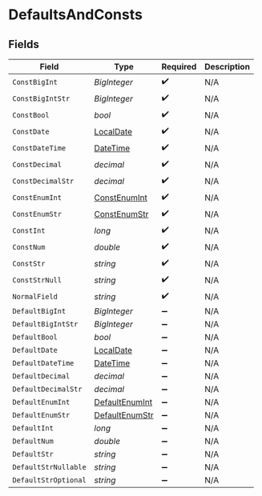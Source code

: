 # DefaultsAndConsts


## Fields

| Field                                                                                 | Type                                                                                  | Required                                                                              | Description                                                                           |
| ------------------------------------------------------------------------------------- | ------------------------------------------------------------------------------------- | ------------------------------------------------------------------------------------- | ------------------------------------------------------------------------------------- |
| `ConstBigInt`                                                                         | *BigInteger*                                                                          | :heavy_check_mark:                                                                    | N/A                                                                                   |
| `ConstBigIntStr`                                                                      | *BigInteger*                                                                          | :heavy_check_mark:                                                                    | N/A                                                                                   |
| `ConstBool`                                                                           | *bool*                                                                                | :heavy_check_mark:                                                                    | N/A                                                                                   |
| `ConstDate`                                                                           | [LocalDate](https://nodatime.org/3.1.x/api/NodaTime.LocalDate.html)                   | :heavy_check_mark:                                                                    | N/A                                                                                   |
| `ConstDateTime`                                                                       | [DateTime](https://learn.microsoft.com/en-us/dotnet/api/system.datetime?view=net-5.0) | :heavy_check_mark:                                                                    | N/A                                                                                   |
| `ConstDecimal`                                                                        | *decimal*                                                                             | :heavy_check_mark:                                                                    | N/A                                                                                   |
| `ConstDecimalStr`                                                                     | *decimal*                                                                             | :heavy_check_mark:                                                                    | N/A                                                                                   |
| `ConstEnumInt`                                                                        | [ConstEnumInt](../../models/shared/ConstEnumInt.md)                                   | :heavy_check_mark:                                                                    | N/A                                                                                   |
| `ConstEnumStr`                                                                        | [ConstEnumStr](../../models/shared/ConstEnumStr.md)                                   | :heavy_check_mark:                                                                    | N/A                                                                                   |
| `ConstInt`                                                                            | *long*                                                                                | :heavy_check_mark:                                                                    | N/A                                                                                   |
| `ConstNum`                                                                            | *double*                                                                              | :heavy_check_mark:                                                                    | N/A                                                                                   |
| `ConstStr`                                                                            | *string*                                                                              | :heavy_check_mark:                                                                    | N/A                                                                                   |
| `ConstStrNull`                                                                        | *string*                                                                              | :heavy_check_mark:                                                                    | N/A                                                                                   |
| `NormalField`                                                                         | *string*                                                                              | :heavy_check_mark:                                                                    | N/A                                                                                   |
| `DefaultBigInt`                                                                       | *BigInteger*                                                                          | :heavy_minus_sign:                                                                    | N/A                                                                                   |
| `DefaultBigIntStr`                                                                    | *BigInteger*                                                                          | :heavy_minus_sign:                                                                    | N/A                                                                                   |
| `DefaultBool`                                                                         | *bool*                                                                                | :heavy_minus_sign:                                                                    | N/A                                                                                   |
| `DefaultDate`                                                                         | [LocalDate](https://nodatime.org/3.1.x/api/NodaTime.LocalDate.html)                   | :heavy_minus_sign:                                                                    | N/A                                                                                   |
| `DefaultDateTime`                                                                     | [DateTime](https://learn.microsoft.com/en-us/dotnet/api/system.datetime?view=net-5.0) | :heavy_minus_sign:                                                                    | N/A                                                                                   |
| `DefaultDecimal`                                                                      | *decimal*                                                                             | :heavy_minus_sign:                                                                    | N/A                                                                                   |
| `DefaultDecimalStr`                                                                   | *decimal*                                                                             | :heavy_minus_sign:                                                                    | N/A                                                                                   |
| `DefaultEnumInt`                                                                      | [DefaultEnumInt](../../models/shared/DefaultEnumInt.md)                               | :heavy_minus_sign:                                                                    | N/A                                                                                   |
| `DefaultEnumStr`                                                                      | [DefaultEnumStr](../../models/shared/DefaultEnumStr.md)                               | :heavy_minus_sign:                                                                    | N/A                                                                                   |
| `DefaultInt`                                                                          | *long*                                                                                | :heavy_minus_sign:                                                                    | N/A                                                                                   |
| `DefaultNum`                                                                          | *double*                                                                              | :heavy_minus_sign:                                                                    | N/A                                                                                   |
| `DefaultStr`                                                                          | *string*                                                                              | :heavy_minus_sign:                                                                    | N/A                                                                                   |
| `DefaultStrNullable`                                                                  | *string*                                                                              | :heavy_minus_sign:                                                                    | N/A                                                                                   |
| `DefaultStrOptional`                                                                  | *string*                                                                              | :heavy_minus_sign:                                                                    | N/A                                                                                   |